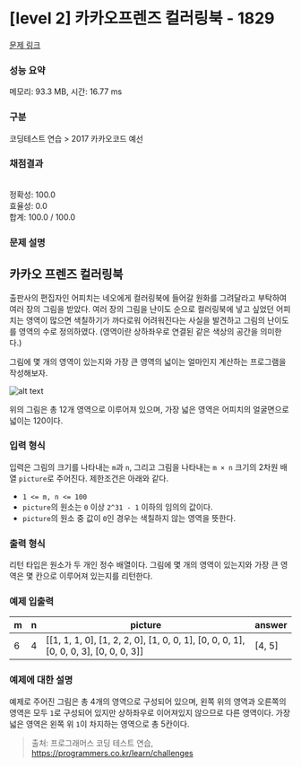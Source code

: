 # [level 2] 카카오프렌즈 컬러링북 - 1829 

[문제 링크](https://school.programmers.co.kr/learn/courses/30/lessons/1829) 

### 성능 요약

메모리: 93.3 MB, 시간: 16.77 ms

### 구분

코딩테스트 연습 > 2017 카카오코드 예선

### 채점결과

<br/>정확성: 100.0<br/>효율성: 0.0<br/>합계: 100.0 / 100.0

### 문제 설명

<h2>카카오 프렌즈 컬러링북</h2>

<p>출판사의 편집자인 어피치는 네오에게 컬러링북에 들어갈 원화를 그려달라고 부탁하여 여러 장의 그림을 받았다. 여러 장의 그림을 난이도 순으로 컬러링북에 넣고 싶었던 어피치는 영역이 많으면 색칠하기가 까다로워 어려워진다는 사실을 발견하고 그림의 난이도를 영역의 수로 정의하였다. (영역이란 상하좌우로 연결된 같은 색상의 공간을 의미한다.)</p>

<p>그림에 몇 개의 영역이 있는지와 가장 큰 영역의 넓이는 얼마인지 계산하는 프로그램을 작성해보자.</p>

<p><img src="http://t1.kakaocdn.net/codefestival/apeach.png" title="" alt="alt text"></p>

<p>위의 그림은 총 12개 영역으로 이루어져 있으며, 가장 넓은 영역은 어피치의 얼굴면으로 넓이는 120이다.</p>

<h3>입력 형식</h3>

<p>입력은 그림의 크기를 나타내는 <code>m</code>과 <code>n</code>, 그리고 그림을 나타내는 <code>m × n</code> 크기의 2차원 배열 <code>picture</code>로 주어진다. 제한조건은 아래와 같다.</p>

<ul>
<li><code>1 &lt;= m, n &lt;= 100</code></li>
<li><code>picture</code>의 원소는 <code>0</code> 이상 <code>2^31 - 1</code> 이하의 임의의 값이다.</li>
<li><code>picture</code>의 원소 중 값이 <code>0</code>인 경우는 색칠하지 않는 영역을 뜻한다.</li>
</ul>

<h3>출력 형식</h3>

<p>리턴 타입은 원소가 두 개인 정수 배열이다. 그림에 몇 개의 영역이 있는지와 가장 큰 영역은 몇 칸으로 이루어져 있는지를 리턴한다.</p>

<h3>예제 입출력</h3>
<table class="table">
        <thead><tr>
<th>m</th>
<th>n</th>
<th>picture</th>
<th>answer</th>
</tr>
</thead>
        <tbody><tr>
<td>6</td>
<td>4</td>
<td>[[1, 1, 1, 0], [1, 2, 2, 0], [1, 0, 0, 1], [0, 0, 0, 1], [0, 0, 0, 3], [0, 0, 0, 3]]</td>
<td>[4, 5]</td>
</tr>
</tbody>
      </table>
<h3>예제에 대한 설명</h3>

<p>예제로 주어진 그림은 총 4개의 영역으로 구성되어 있으며, 왼쪽 위의 영역과 오른쪽의 영역은 모두 <code>1</code>로 구성되어 있지만 상하좌우로 이어져있지 않으므로 다른 영역이다. 가장 넓은 영역은 왼쪽 위 <code>1</code>이 차지하는 영역으로 총 5칸이다.</p>


> 출처: 프로그래머스 코딩 테스트 연습, https://programmers.co.kr/learn/challenges